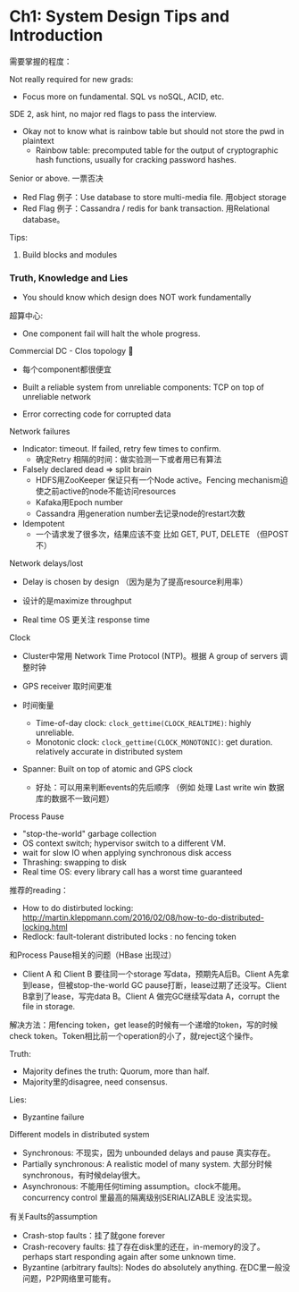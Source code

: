 # Ch1: System Design Tips and Introduction

需要掌握的程度：

Not really required for new grads:

- Focus more on fundamental. SQL vs noSQL, ACID, etc.

SDE 2, ask hint, no major red flags to pass the interview.

- Okay not to know what is rainbow table but should not store the pwd in plaintext
  - Rainbow table: precomputed table for the output of cryptographic hash functions, usually for cracking password hashes.

Senior or above. 一票否决

- Red Flag 例子：Use database to store multi-media file. 用object storage
- Red Flag 例子：Cassandra / redis for bank transaction. 用Relational database。



Tips:

1. Build blocks and modules 



### Truth, Knowledge and Lies

- You should know which design does NOT work fundamentally



超算中心: 

- One component fail will halt the whole progress.

  

Commercial DC - Clos topology 🐶

- 每个component都很便宜

- Built a reliable system from unreliable components: TCP on top of unreliable network

- Error correcting code for corrupted data



Network failures

- Indicator: timeout. If failed, retry few times to confirm.
  - 确定Retry 相隔的时间：做实验测一下或者用已有算法
- Falsely declared dead => split brain
  - HDFS用ZooKeeper 保证只有一个Node active。Fencing mechanism迫使之前active的node不能访问resources 
  - Kafaka用Epoch number
  - Cassandra 用generation number去记录node的restart次数
- Idempotent 
  - 一个请求发了很多次，结果应该不变 比如 GET, PUT, DELETE （但POST不）



Network delays/lost

- Delay is chosen by design （因为是为了提高resource利用率）
- 设计的是maximize throughput

- Real time OS 更关注 response time



Clock

- Cluster中常用 Network Time Protocol (NTP)。根据 A group of servers 调整时钟
- GPS receiver 取时间更准

- 时间衡量
  - Time-of-day clock:  `clock_gettime(CLOCK_REALTIME)`: highly unreliable.
  - Monotonic clock: `clock_gettime(CLOCK_MONOTONIC)`: get duration. relatively accurate in distributed system

- Spanner: Built on top of atomic and GPS clock
  - 好处：可以用来判断events的先后顺序 （例如 处理 Last write win 数据库的数据不一致问题）



Process Pause

- "stop-the-world" garbage collection
- OS context switch; hypervisor switch to a different VM.
- wait for slow IO when applying synchronous disk access
- Thrashing: swapping to disk
- Real time OS: every library call has a worst time guaranteed

推荐的reading：

- How to do distirbuted locking: http://martin.kleppmann.com/2016/02/08/how-to-do-distributed-locking.html
- Redlock: fault-tolerant distributed locks : no fencing token



和Process Pause相关的问题（HBase 出现过）

- Client A 和 Client B 要往同一个storage 写data，预期先A后B。Client A先拿到lease，但被stop-the-world GC pause打断，lease过期了还没写。Client B拿到了lease，写完data B。Client A 做完GC继续写data A，corrupt the file in storage.

解决方法：用fencing token，get lease的时候有一个递增的token，写的时候check token。Token相比前一个operation的小了，就reject这个操作。



Truth:

- Majority defines the truth: Quorum, more than half. 
- Majority里的disagree, need consensus.



Lies:

- Byzantine failure



Different models in distributed system

- Synchronous: 不现实，因为 unbounded delays and pause 真实存在。
- Partially synchronous: A realistic model of many system. 大部分时候synchronous，有时候delay很大。
- Asynchronous: 不能用任何timing assumption。clock不能用。concurrency control 里最高的隔离级别SERIALIZABLE 没法实现。



有关Faults的assumption

- Crash-stop faults：挂了就gone forever
- Crash-recovery faults: 挂了存在disk里的还在，in-memory的没了。perhaps start responding again after some unknown time.
- Byzantine (arbitrary faults): Nodes do absolutely anything. 在DC里一般没问题，P2P网络里可能有。
